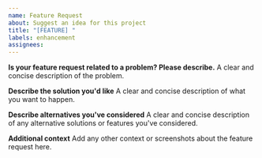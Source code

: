 ```yaml
---
name: Feature Request
about: Suggest an idea for this project
title: "[FEATURE] "
labels: enhancement
assignees: 
---
```


**Is your feature request related to a problem? Please describe.**
A clear and concise description of the problem.

**Describe the solution you'd like**
A clear and concise description of what you want to happen.

**Describe alternatives you've considered**
A clear and concise description of any alternative solutions or features you've considered.

**Additional context**
Add any other context or screenshots about the feature request here.
